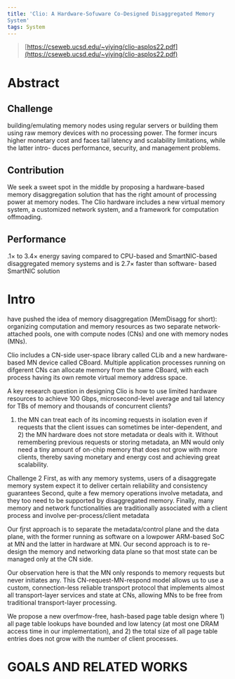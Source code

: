 ```yaml
---
title: 'Clio: A Hardware-Sofuware Co-Designed Disaggregated Memory
System'
tags: System
---
```

<!--more-->

> [https://cseweb.ucsd.edu/~yiying/clio-asplos22.pdf](https://cseweb.ucsd.edu/~yiying/clio-asplos22.pdf)

# Abstract

## Challenge

building/emulating memory nodes using
regular servers or building them using raw memory devices with
no processing power.
The former incurs higher monetary cost and
faces tail latency and scalability limitations, while the latter intro-
duces performance, security, and management problems.

## Contribution
We seek a sweet spot in
the middle by proposing a hardware-based memory disaggregation
solution that has the right amount of processing power at memory
nodes. 
The Clio hardware includes a new virtual memory system, a customized network system, and a framework for computation offmoading.

## Performance
.1×
to 3.4× energy saving compared to CPU-based and SmartNIC-based
disaggregated memory systems and is 2.7× faster than software-
based SmartNIC solution

# Intro
have pushed the idea of memory disaggregation (MemDisagg for short): organizing computation and memory resources as two separate network-attached pools, one with compute nodes (CNs) and one with memory nodes (MNs).

Clio includes a CN-side user-space library called CLib and a new hardware-based MN device called CBoard. Multiple application processes running on difgerent CNs can allocate memory from the same CBoard, with each process having its own remote virtual memory address space.

A key research question in designing Clio is how to use limited hardware resources to achieve 100 Gbps, microsecond-level average and tail latency for TBs of memory and thousands of concurrent clients?

1) the MN can treat each of its incoming requests in isolation even if requests that the client issues can sometimes be inter-dependent, and 2) the MN hardware does not store metadata or deals with it. Without remembering previous requests or storing metadata, an MN would only need a tiny amount of on-chip memory that does not grow with more clients, thereby saving monetary and energy cost and achieving great scalability. 

Challenge 2
 First, as with any memory systems, users of a disaggregate memory system expect it to deliver certain reliability and consistency guarantees
 Second, quite a few memory operations involve metadata, and they too need to be supported by disaggregated memory. 
 Finally, many memory and network functionalities are traditionally associated with a client process and involve per-process/client metadata

Our fjrst approach is to separate the metadata/control plane and the data plane, with the former running as software on a lowpower ARM-based SoC at MN and the latter in hardware at MN.
Our second approach is to re-design the memory and networking data plane so that most state can be managed only at the CN side.

Our observation here is that the MN only responds to memory requests but never initiates any. This CN-request-MN-respond model allows us to use a custom, connection-less reliable transport protocol that implements almost all transport-layer services and state at CNs, allowing MNs to be free from traditional transport-layer processing.

We propose a new overfmow-free, hash-based page table design where 1) all page table lookups have bounded and low latency (at most one DRAM access time in our implementation), and 2) the total size of all page table entries does not grow with the number of client processes.

# GOALS AND RELATED WORKS








